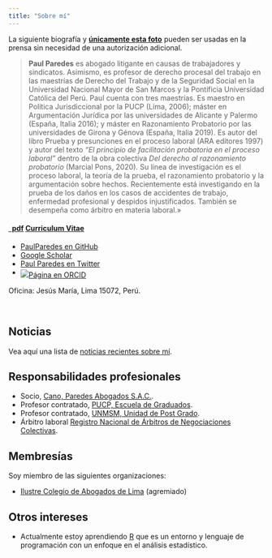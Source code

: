 ```yaml
---
title: "Sobre mí"
---
```


La siguiente biografía y [**únicamente esta foto**](/img/DSC_5404_ppp.jpg) pueden ser usadas en la prensa sin necesidad de una autorización adicional.

>**Paul Paredes** es abogado litigante en causas de trabajadores y sindicatos. Asimismo, es profesor de derecho procesal del trabajo en las maestrías de Derecho del Trabajo y de la Seguridad Social en la Universidad Nacional Mayor de San Marcos y la Pontificia Universidad Católica del Perú. Paul cuenta con tres maestrías. Es maestro en Política Jurisdiccional por la PUCP (Lima, 2006); máster en Argumentación Jurídica por las universidades de Alicante y Palermo (España, Italia 2016); y máster en Razonamiento Probatorio por las universidades de Girona y Génova (España, Italia 2019). Es autor del libro Prueba y presunciones en el proceso laboral (ARA editores 1997) y autor del texto *“El principio de facilitación probatoria en el proceso laboral”* dentro de la obra colectiva *Del derecho al razonamiento probatorio* (Marcial Pons, 2020). Su línea de investigación es el proceso laboral, la teoría de la prueba, el razonamiento probatorio y la argumentación sobre hechos. Recientemente está investigando en la prueba de los daños en los casos de accidentes de trabajo, enfermedad profesional y despidos injustificados. También se desempeña como árbitro en materia laboral.»

<h4><a href="https://raw.githubusercontent.com/PaulParedes/materiales/master/paulparedes-cv-marzo-2021.pdf" class="badge badge-small"><i class="fa fa-file-pdf-o"></i>&nbsp;&nbsp;pdf</a> <a href="https://raw.githubusercontent.com/PaulParedes/materiales/master/paulparedes-cv-marzo-2021.pdf">Curriculum Vitae</a> &nbsp; </h4>

<ul class="fa-ul">
  <li><a href="https://github.com/paulparedes"><i class="fa-li fa fa-github-alt" style="padding-top:3px;"></i>PaulParedes en GitHub</a></li>
  <li><a href="https://scholar.google.com/citations?user=6Uw7AQcAAAAJ"><i class="fa-li ai ai-google-scholar" style="padding-top:3px;"></i>Google Scholar</a></li>
  <li><a href="https://twitter.com/Paul_Paredes"><i class="fa-li fa fa-twitter" style="padding-top:3px;"></i>Paul Paredes en Twitter</a></li>
  <li><a href="https://orcid.org/0000-0002-6813-9813" target="orcid.widget" rel="me noopener noreferrer" style="vertical-align:top;"><img src="https://orcid.org/sites/default/files/images/orcid_16x16.png" style="padding-top:3px;"></i>Página en ORCID</a></li>
</ul>

Oficina: Jesús María, Lima 15072, Perú.

&nbsp;

## Noticias

Vea aquí una lista de [noticias recientes sobre mí](/in-the-news/).

## Responsabilidades profesionales

  * Socio, [Cano, Paredes Abogados S.A.C.](https://canoparedes.com.pe).
  * Profesor contratado, [PUCP, Escuela de Graduados](https://posgrado.pucp.edu.pe/).
  * Profesor contratado, [UNMSM, Unidad de Post Grado](https://posgrado.unmsm.edu.pe/).
  * Árbitro laboral [Registro Nacional de Árbitros de Negociaciones Colectivas](http://www2.trabajo.gob.pe/el-ministerio-2/sector-trabajo/direccion-general-de-trabajo/registro-nacional-de-arbitros-de-negociaciones-colectivas/).

## Membresías

Soy miembro de las siguientes organizaciones:

  * [Ilustre Colegio de Abogados de Lima](https://www.cal.org.pe/v1/) (agremiado)


## Otros intereses

 * Actualmente estoy aprendiendo [R](https://www.r-project.org/) que es un entorno y lenguaje de programación con un enfoque en el análisis estadístico. 

